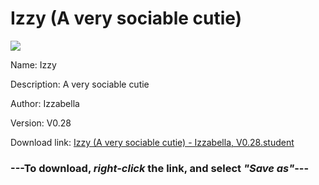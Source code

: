 # Izzy (A very sociable cutie)

<img src = "https://raw.githubusercontent.com/Arbiter1223/Koukou-Gurashi-Custom-Students/master/Students/Files/Izzy%20(A%20very%20sociable%20cutie).png">

Name: Izzy

Description: A very sociable cutie

Author: Izzabella

Version: V0.28

Download link: <a href="https://raw.githubusercontent.com/Arbiter1223/Koukou-Gurashi-Custom-Students/master/Students/Files/Izzy%20(A%20very%20sociable%20cutie)%20-%20Izzabella%2C%20V0.28.student">Izzy (A very sociable cutie) - Izzabella, V0.28.student</a>

### ---**To download, _right-click_ the link, and select _"Save as"_**---


